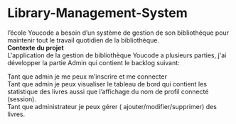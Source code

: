# Library-Management-System
l’école Youcode a besoin d’un système de gestion de son bibliothéque pour maintenir tout le travail quotidien de la bibliothèque.  
**Contexte du projet**  
L'application de la gestion de bibliothèque Youcode a plusieurs parties, j'ai développer la partie Admin qui contient le backlog suivant:    

Tant que admin je me peux m’inscrire et me connecter  
Tant que admin je peux visualiser le tableau de bord qui contient les statistique des livres aussi que l’affichage du nom de profil connecté (session).  
Tant que administrateur je peux gérer ( ajouter/modifier/supprimer) des livres.  

